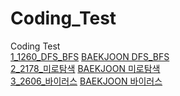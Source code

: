 # Coding_Test
Coding Test<br>
[1_1260_DFS_BFS](https://github.com/GiSeungKwon/Coding-Test/tree/main/1_1260_DFS_BFS) [BAEKJOON DFS_BFS](https://www.acmicpc.net/problem/1260)<br>
[2_2178_미로탐색](https://github.com/GiSeungKwon/Coding-Test/tree/main/2_2178_%EB%AF%B8%EB%A1%9C%ED%83%90%EC%83%89) [BAEKJOON 미로탐색](https://www.acmicpc.net/problem/2178)<br>
[3_2606_바이러스](https://github.com/GiSeungKwon/Coding_Test/tree/main/3_2606_%EB%B0%94%EC%9D%B4%EB%9F%AC%EC%8A%A4) [BAEKJOON 바이러스](https://www.acmicpc.net/problem/2606)<br>

